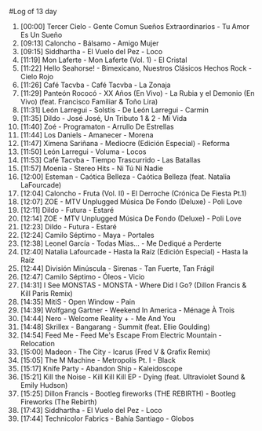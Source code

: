 #Log of 13 day

1. [00:00] Tercer Cielo - Gente Comun Sueños Extraordinarios - Tu Amor Es Un Sueño
1. [09:13] Caloncho - Bálsamo - Amigo Mujer
1. [09:15] Siddhartha - El Vuelo del Pez - Loco
1. [11:19] Mon Laferte - Mon Laferte (Vol. 1) - El Cristal
1. [11:22] Hello Seahorse! - Bimexicano, Nuestros Clásicos Hechos Rock - Cielo Rojo
1. [11:26] Café Tacvba - Café Tacvba - La Zonaja
1. [11:29] Panteón Rococó - XX Años (En Vivo) - La Rubia y el Demonio (En Vivo) (feat. Francisco Familiar & Toño Lira)
1. [11:31] León Larregui - Solstis - De León Larregui - Carmin
1. [11:35] Dildo - José José, Un Tributo 1 & 2 - Mi Vida
1. [11:40] Zoé - Programaton - Arrullo De Estrellas
1. [11:44] Los Daniels - Amanecer - Morena
1. [11:47] Ximena Sariñana - Mediocre (Edición Especial) - Reforma
1. [11:50] León Larregui - Voluma - Locos
1. [11:53] Café Tacvba - Tiempo Trascurrido - Las Batallas
1. [11:57] Moenia - Stereo Hits - Ni Tú Ni Nadie
1. [12:00] Esteman - Caótica Belleza - Caótica Belleza (feat. Natalia LaFourcade)
1. [12:04] Caloncho - Fruta (Vol. II) - El Derroche (Crónica De Fiesta Pt.1)
1. [12:07] ZOE - MTV Unplugged Música De Fondo (Deluxe) - Poli Love
1. [12:11] Dildo - Futura - Estaré
1. [12:14] ZOE - MTV Unplugged Música De Fondo (Deluxe) - Poli Love
1. [12:23] Dildo - Futura - Estaré
1. [12:24] Camilo Séptimo - Maya - Portales
1. [12:38] Leonel García - Todas Mías... - Me Dediqué a Perderte
1. [12:40] Natalia Lafourcade - Hasta la Raíz (Edición Especial) - Hasta la Raíz
1. [12:44] División Minúscula - Sirenas - Tan Fuerte, Tan Frágil
1. [12:47] Camilo Séptimo - Óleos - Vicio
1. [14:31] I See MONSTAS - MONSTA - Where Did I Go? (Dillon Francis & Kill Paris Remix)
1. [14:35] MitiS - Open Window - Pain
1. [14:39] Wolfgang Gartner - Weekend In America - Ménage À Trois
1. [14:44] Nero - Welcome Reality + - Me And You
1. [14:48] Skrillex - Bangarang - Summit (feat. Ellie Goulding)
1. [14:54] Feed Me - Feed Me's Escape From Electric Mountain - Relocation
1. [15:00] Madeon - The City - Icarus (Fred V & Grafix Remix)
1. [15:05] The M Machine - Metropolis Pt. I - Black
1. [15:17] Knife Party - Abandon Ship - Kaleidoscope
1. [15:21] Kill the Noise - Kill Kill Kill EP - Dying (feat. Ultraviolet Sound & Emily Hudson)
1. [15:25] Dillon Francis - Bootleg fireworks (THE REBIRTH) - Bootleg Fireworks (The Rebirth)
1. [17:43] Siddhartha - El Vuelo del Pez - Loco
1. [17:44] Technicolor Fabrics - Bahía Santiago - Globos
